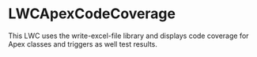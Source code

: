 # LWCApexCodeCoverage

This LWC uses the write-excel-file library and displays code coverage for Apex classes and triggers as well test results.
